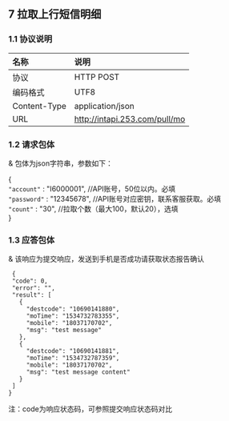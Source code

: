 ## 7 拉取上行短信明细

### 1.1 协议说明

|名称|说明|
|:--|:--|
|协议|HTTP POST|
|编码格式|UTF8|
|Content-Type|application/json|
|URL|http://intapi.253.com/pull/mo|

### 1.2 请求包体

& 包体为json字符串，参数如下：

{<br/> 
     `"account"` : "I6000001", //API账号，50位以内。必填<br/> 
     `"password"` : "12345678", //API账号对应密钥，联系客服获取。必填<br/> 
     `"count"` : "30", //拉取个数（最大100，默认20），选填<br/> 
 }<br/> 
 
 ### 1.3 应答包体
 
 & 该响应为提交响应，发送到手机是否成功请获取状态报告确认
 ```
  {
  "code": 0,
  "error": "",
  "result": [
    {
      "destcode": "10690141880",
      "moTime": "1534732783355",
      "mobile": "18037170702",
      "msg": "test message"
    },
    {
      "destcode": "10690141881",
      "moTime": "1534732787359",
      "mobile": "18037170702",
      "msg": "test message content"
    }
  ]
}
```
注：code为响应状态码，可参照提交响应状态码对比
